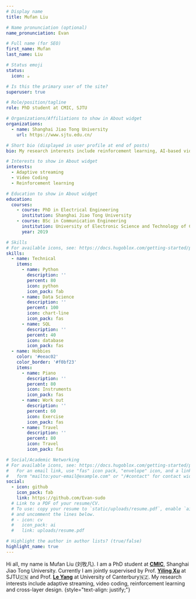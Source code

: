 ```yaml
---
# Display name
title: Mufan Liu

# Name pronunciation (optional)
name_pronunciation: Evan

# Full name (for SEO)
first_name: Mufan
last_name: Liu

# Status emoji
status:
  icon: ☕️

# Is this the primary user of the site?
superuser: true

# Role/position/tagline
role: PhD student at CMIC, SJTU

# Organizations/Affiliations to show in About widget
organizations:
  - name: Shanghai Jiao Tong University
    url: https://www.sjtu.edu.cn/

# Short bio (displayed in user profile at end of posts)
bio: My research interests include reinforcement learning, AI-based video coding, adaptive video streaming and cross layer design.

# Interests to show in About widget
interests:
  - Adaptive streaming
  - Video Coding
  - Reinforcement learning

# Education to show in About widget
education:
  courses:
    - course: PhD in Electrical Engineering
      institution: Shanghai Jiao Tong University
    - course: BSc in Communication Engineering
      institution: University of Electronic Science and Technology of China
      year: 2019

# Skills
# For available icons, see: https://docs.hugoblox.com/getting-started/page-builder/#icons
skills:
  - name: Technical
    items:
      - name: Python
        description: ''
        percent: 80
        icon: python
        icon_pack: fab
      - name: Data Science
        description: ''
        percent: 100
        icon: chart-line
        icon_pack: fas
      - name: SQL
        description: ''
        percent: 40
        icon: database
        icon_pack: fas
  - name: Hobbies
    color: '#eeac02'
    color_border: '#f0bf23'
    items:
      - name: Piano
        description: ''
        percent: 80
        icon: Instruments
        icon_pack: fas
      - name: Work out
        description: ''
        percent: 60
        icon: Exercise
        icon_pack: fas
      - name: Travel
        description: ''
        percent: 80
        icon: Travel
        icon_pack: fas

# Social/Academic Networking
# For available icons, see: https://docs.hugoblox.com/getting-started/page-builder/#icons
#   For an email link, use "fas" icon pack, "envelope" icon, and a link in the
#   form "mailto:your-email@example.com" or "/#contact" for contact widget.
social:
  - icon: github
    icon_pack: fab
    link: https://github.com/Evan-sudo
  # Link to a PDF of your resume/CV.
  # To use: copy your resume to `static/uploads/resume.pdf`, enable `ai` icons in `params.yaml`,
  # and uncomment the lines below.
  # - icon: cv
  #   icon_pack: ai
  #   link: uploads/resume.pdf

# Highlight the author in author lists? (true/false)
highlight_name: true
---
```


Hi all, my name is Mufan Liu (刘牧凡). I am a PhD student at **[CMIC](https://cmic.sjtu.edu.cn/EN/Default.aspx)**, Shanghai Jiao Tong University. Currently I am jointly supervised by Prof. **[Yiling Xu](https://cmic.sjtu.edu.cn/cn/show.aspx?info_lb=75&info_id=1166&flag=35)** at SJTU🇨🇳 and Prof. **[Le Yang](https://www.canterbury.ac.nz/engineering/contact-us/people/le-yang.html)** at University of Canterbury🇳🇿. My research interests include adaptive streaming, video coding, reinforcement learning and cross-layer design.
{style="text-align: justify;"}
